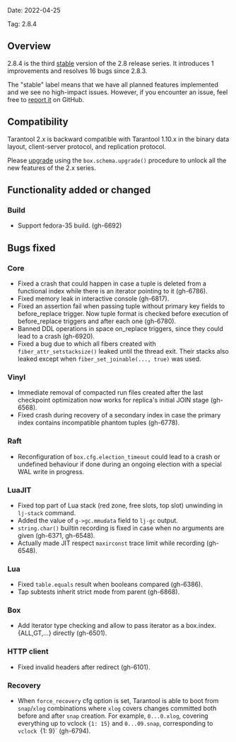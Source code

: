 Date: 2022-04-25

Tag: 2.8.4

## Overview

2.8.4 is the third [stable][release_policy] version of the 2.8 release
series. It introduces 1 improvements and resolves 16 bugs since
2.8.3.

The "stable" label means that we have all planned features implemented and we
see no high-impact issues. However, if you encounter an issue, feel free to
[report it][issues] on GitHub.

[release_policy]: https://www.tarantool.io/en/doc/latest/dev_guide/release_management/#release-policy
[issues]: https://github.com/tarantool/tarantool/issues

## Compatibility

Tarantool 2.x is backward compatible with Tarantool 1.10.x in the binary data
layout, client-server protocol, and replication protocol.

Please [upgrade][upgrade] using the `box.schema.upgrade()` procedure to unlock
all the new features of the 2.x series.

[upgrade]: https://www.tarantool.io/en/doc/latest/book/admin/upgrades/

## Functionality added or changed

### Build

* Support fedora-35 build. (gh-6692)

## Bugs fixed

### Core

* Fixed a crash that could happen in case a tuple is deleted from a functional
  index while there is an iterator pointing to it (gh-6786).
* Fixed memory leak in interactive console (gh-6817).
* Fixed an assertion fail when passing tuple without primary key fields
  to before_replace trigger. Now tuple format is checked before execution
  of before_replace triggers and after each one (gh-6780).
* Banned DDL operations in space on_replace triggers, since they could lead
  to a crash (gh-6920).
* Fixed a bug due to which all fibers created with `fiber_attr_setstacksize()`
  leaked until the thread exit. Their stacks also leaked except when
  `fiber_set_joinable(..., true)` was used.

### Vinyl

* Immediate removal of compacted run files created after the last checkpoint
  optimization now works for replica's initial JOIN stage (gh-6568).
* Fixed crash during recovery of a secondary index in case the primary index
  contains incompatible phantom tuples (gh-6778).

### Raft

* Reconfiguration of `box.cfg.election_timeout` could lead to a crash or
  undefined behaviour if done during an ongoing election with a special WAL
  write in progress.

### LuaJIT

* Fixed top part of Lua stack (red zone, free slots, top slot) unwinding in
  `lj-stack` command.
* Added the value of `g->gc.mmudata` field to `lj-gc` output.
* `string.char()` builtin recording is fixed in case when no arguments are
  given (gh-6371, gh-6548).
* Actually made JIT respect `maxirconst` trace limit while recording (gh-6548).

### Lua

* Fixed ``table.equals`` result when booleans compared (gh-6386).
* Tap subtests inherit strict mode from parent (gh-6868).

### Box

* Add iterator type checking and allow to pass iterator as a box.index.{ALL,GT,...} directly (gh-6501).

### HTTP client

* Fixed invalid headers after redirect (gh-6101).

### Recovery

* When `force_recovery` cfg option is set, Tarantool is able to boot from
  `snap`/`xlog` combinations where `xlog` covers changes committed both before
  and after `snap` creation. For example, `0...0.xlog`, covering everything up
  to vclock `{1: 15}` and `0...09.snap`, corresponding to `vclock `{1: 9}` (gh-6794).
